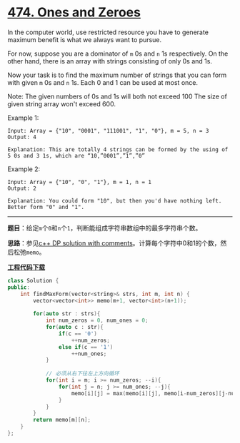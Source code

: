 # [474. Ones and Zeroes](https://leetcode.com/problems/ones-and-zeroes/)

In the computer world, use restricted resource you have to generate maximum benefit is what we always want to pursue.

For now, suppose you are a dominator of `m` 0s and `n` 1s respectively. On the other hand, there is an array with strings consisting of only 0s and 1s.

Now your task is to find the maximum number of strings that you can form with given `m` 0s and `n` 1s. Each 0 and 1 can be used at most once.

Note:
The given numbers of 0s and 1s will both not exceed 100
The size of given string array won't exceed 600.

Example 1:

    Input: Array = {"10", "0001", "111001", "1", "0"}, m = 5, n = 3
    Output: 4
    
    Explanation: This are totally 4 strings can be formed by the using of 5 0s and 3 1s, which are “10,”0001”,”1”,”0”

Example 2:

    Input: Array = {"10", "0", "1"}, m = 1, n = 1
    Output: 2
    
    Explanation: You could form "10", but then you'd have nothing left. Better form "0" and "1".

-----

**题目**：给定`m`个`0`和`n`个`1`，判断能组成字符串数组中的最多字符串个数。

**思路**：参见[c++ DP solution with comments](https://leetcode.com/problems/ones-and-zeroes/discuss/95814/c%2B%2B-DP-solution-with-comments)。计算每个字符中0和1的个数，然后松弛`memo`。

[**工程代码下载**](https://github.com/abesft/leetcode)

```cpp
class Solution {
public:
    int findMaxForm(vector<string>& strs, int m, int n) {
        vector<vector<int>> memo(m+1, vector<int>(n+1));
        
        for(auto str : strs){
            int num_zeros = 0, num_ones = 0;
            for(auto c : str){
                if(c == '0')
                    ++num_zeros;
                else if(c == '1')
                    ++num_ones;
            }
            
            // 必须从右下往左上方向循环
            for(int i = m; i >= num_zeros; --i){
                for(int j = n; j >= num_ones; --j){
                    memo[i][j] = max(memo[i][j], memo[i-num_zeros][j-num_ones] + 1);
                }
            }
        }
        return memo[m][n];
    }
};
```

